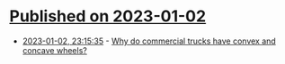 # [Published on 2023-01-02](index.md)

* [2023-01-02, 23:15:35](https://news.ycombinator.com/item?id=34225092) - [Why do commercial trucks have convex and concave wheels?](https://jalopnik.com/why-do-commercial-trucks-have-convex-and-concave-wheels-1849923496)
